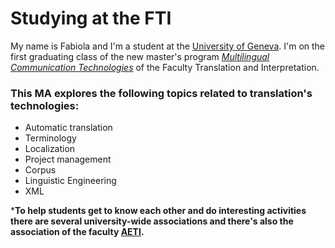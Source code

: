 # Studying at the FTI

My name is Fabiola and I'm a student at the [University of Geneva](http://unige.ch).   I'm on the first graduating class of the new master's program [*Multilingual Communication Technologies*](https://www.unige.ch/fti/en/enseignements/ma-tim/) of the Faculty Translation and Interpretation. 

### This MA explores the following topics related to translation's technologies: ###
- Automatic translation
- Terminology
- Localization
- Project management
- Corpus
- Linguistic Engineering
- XML

***To help students get to know each other and do interesting activities there are several university-wide associations and there's also the association of the faculty [AETI](http://www.asso-etud.unige.ch/aeti/).**
